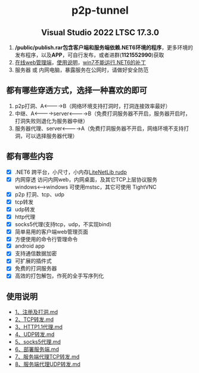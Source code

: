 <!--
 * @Author: snltty
 * @Date: 2021-08-22 14:09:03
 * @LastEditors: snltty
 * @LastEditTime: 2022-08-01 16:17:49
 * @version: v1.0.0
 * @Descripttion: 功能说明
 * @FilePath: \client.service.ui.webd:\Desktop\p2p-tunnel\README.md
-->
<div align="center">

# p2p-tunnel
## Visual Studio 2022 LTSC 17.3.0

</div>

1. **/public/publish.rar包含客户端和服务端依赖.NET6环境的程序**，更多环境的发布程序，以及**APP**，可自行发布，或者进群(**1121552990**)获取
2. <a href="http://snltty.gitee.io/p2p-tunnel/" target="_blank">在线web管理端</a>，<a href="https://www.cnblogs.com/snltty/" target="_blank">使用说明</a>，<a href="https://update7.simplix.info/UpdatePack7R2.exe" target="_blank">win7不能运行.NET6的补丁</a>
3. 服务器 或 内网电脑，暴露服务在公网时，请做好安全防范

## 都有哪些穿透方式，选择一种喜欢的即可
1. p2p打洞、A<---->B（网络环境支持打洞时，打洞连接效率最好）
2. 中继、A<---->server<---->B（免费打洞服务器不开启，服务器开启时，打洞失败则退化为服务器中继）
3. 服务器代理、server<---->A（免费打洞服务器不开启，网络环境不支持打洞，可以选择服务器代理）

## 都有哪些内容
- [x] .NET6 跨平台，小尺寸，小内存<a href="https://github.com/RevenantX/LiteNetLib" target="_blank">LiteNetLib rudp</a>
- [x] 内网穿透 访问内网web，内网桌面，及其它TCP上层协议服务<br>windows<-->windows 可使用mstsc，其它可使用 TightVNC
- [x] p2p 打洞、tcp、udp
- [x] tcp转发
- [x] udp转发
- [x] http代理
- [x] socks5代理(支持tcp，udp，不实现bind)
- [x] 简单易用的客户端web管理页面
- [x] 方便使用的命令行管理命令
- [x] android app
- [x] 支持通信数据加密
- [x] 可扩展的插件式
- [x] 免费的打洞服务器
- [x] 高效的打包解包，作死的全手写序列化

## 使用说明
- <a href="./public/md/1、注册及打洞.md">1、注册及打洞.md</a>
- <a href="./public/md/2、TCP转发.md">2、TCP转发.md</a>
- <a href="./public/md/3、HTTP1.1代理.md">3、HTTP1.1代理.md</a>
- <a href="./public/md/4、UDP转发.md">4、UDP转发.md</a>
- <a href="./public/md/5、socks5代理.md">5、socks5代理.md</a>
- <a href="./public/md/6、部署服务端.md">6、部署服务端.md</a>
- <a href="./public/md/7、服务端代理TCP转发.md">7、服务端代理TCP转发.md</a>
- <a href="./public/md/8、服务端代理UDP转发.md">8、服务端代理UDP转发.md</a>
